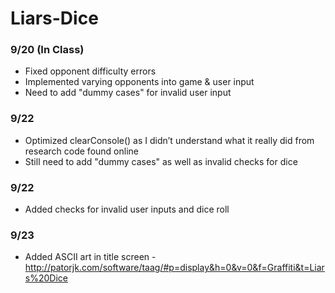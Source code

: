 # Liars-Dice

### 9/20 (In Class)
  - Fixed opponent difficulty errors
  - Implemented varying opponents into game & user input
  - Need to add "dummy cases" for invalid user input

### 9/22
  - Optimized clearConsole() as I didn’t understand what it really did from research code found online
  - Still need to add "dummy cases" as well as invalid checks for dice

### 9/22
  - Added checks for invalid user inputs and dice roll

### 9/23
  - Added ASCII art in title screen - http://patorjk.com/software/taag/#p=display&h=0&v=0&f=Graffiti&t=Liars%20Dice